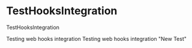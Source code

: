 TestHooksIntegration
====================

TestHooksIntegration

Testing web hooks integration
Testing web hooks integration
"New Test" 
